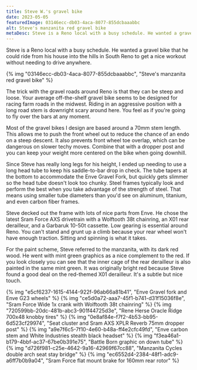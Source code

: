 ```yaml
---
title: Steve W.'s gravel bike
date: 2023-05-05
featuredImage: 03146ecc-db03-4aca-8077-855dcbaaabbc
alt: Steve's manzanita red gravel bike
metaDesc: Steve is a Reno local with a busy schedule. He wanted a gravel bike that he could ride from his house into the hills in South Reno to get a nice workout without needing to drive anywhere.
---
```


Steve is a Reno local with a busy schedule. He wanted a gravel bike that he could ride from his house into the hills in South Reno to get a nice workout without needing to drive anywhere.

{% img "03146ecc-db03-4aca-8077-855dcbaaabbc", "Steve's manzanita red gravel bike" %}

The trick with the gravel roads around Reno is that they can be steep and loose. Your average off-the-shelf gravel bike seems to be designed for racing farm roads in the midwest. Riding in an aggressive position with a long road stem is downright scary around here. You feel as if you're going to fly over the bars at any moment.

Most of the gravel bikes I design are based around a 70mm stem length. This allows me to push the front wheel out to reduce the chance of an endo on a steep descent. It also prevents front wheel toe overlap, which can be dangerous on slower techy moves. Combine that with a dropper post and you can keep your weight more centered on the bike when going downhill.

Since Steve has really long legs for his height, I ended up needing to use a long head tube to keep his saddle-to-bar drop in check. The tube tapers at the bottom to accommodate the Enve Gravel Fork, but quickly gets slimmer so the head tube doesn't look too chunky. Steel frames typically look and perform the best when you take advantage of the strength of steel. That means using smaller tube diameters than you'd see on aluminum, titanium, and even carbon fiber frames. 

Steve decked out the frame with lots of nice parts from Enve. He chose the latest Sram Force AXS drivetrain with a Wolftooth 38t chainring, an X01 rear derailleur, and a Garbaruk 10-50t cassette. Low gearing is essential around Reno. You can't stand and grunt up a climb because your rear wheel won't have enough traction. Sitting and spinning is what it takes.

For the paint scheme, Steve referred to the manzanita, with its dark red wood. He went with mint green graphics as a nice complement to the red. If you look closely you can see that the inner cage of the rear derailleur is also painted in the same mint green. It was originally bright red because Steve found a good deal on the red-themed X01 derailleur. It's a subtle but nice touch.

{% img "e5cf6237-1615-4144-922f-96ab66a81b41", "Enve Gravel fork and Enve G23 wheels" %}
{% img "ce5d0a72-aaa7-45f1-b741-d31f15036f8e", "Sram Force Wide 1x crank with Wolftooth 38t chainring" %}
{% img "720599bb-20dc-481b-abc3-901f44725d3e", "Rene Herse Oracle Ridge 700x48 knobby tires" %}
{% img "0e8af84e-f7f2-4b53-bb95-6d523cf29974", "Seat cluster and Sram AXS XPLR Reverb 75mm dropper post" %}
{% img "a9e7f6c5-7f10-4e60-b48a-ff4e2cfc49fd", "Enve carbon stem and White Industries stealth black headset" %}
{% img "f3ea46a1-b179-4bbf-ac37-67be0b391e75", "Battle Born graphic on down tube" %}
{% img "d726f981-c25e-4642-9a16-42969f67cc88", "Manzanita Cycles double arch seat stay bridge" %}
{% img "ec6552d4-2384-48f1-adc9-a6ff7b0b9a04", "Sram Force flat mount brake for 160mm rear rotor" %}




